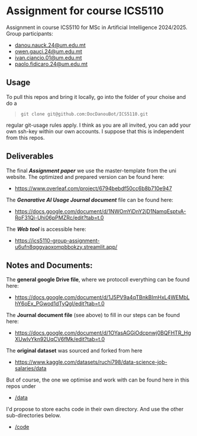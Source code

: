# Assignment for course ICS5110
Assignment in course ICS5110 for MSc in Artificial Intelligence 2024/2025. Group participants:

* danou.nauck.24@um.edu.mt
* owen.gauci.24@um.edu.mt
* ivan.ciancio.01@um.edu.mt
* paolo.fidicaro.24@um.edu.mt


## Usage
To pull this repos and bring it locally, go into the folder of your choise and do a
> `git clone git@github.com:DocDanouBot/ICS5110.git`

regular git-usage rules apply. I think as you are all invited, you can add your own ssh-key within our own accounts. I suppose that this is independent from this repos.

## Deliverables

The final ***Assignment paper*** we use the master-template from the uni website. The optimized and prepared version can be found here:
* https://www.overleaf.com/project/6794bebdf50cc6b8b710e947

The ***Genarative AI Usage Journal document*** file can be found here:
* https://docs.google.com/document/d/1NWOmYiDnY2jD1NamqEsptvA-RoF31Qi-Uhi06pPMZRc/edit?tab=t.0

The ***Web tool*** is accessible here:
* https://ics5110-group-assignment-u6ufn8qggyaoxompbbokzy.streamlit.app/
  

## Notes and Documents:

The **general google Drive file**, where we protocoll everything can be found here:
* https://docs.google.com/document/d/1J5PV9a4qTBnkBImHxL4WEMbLhY6oEx_PGwod1dTyQgI/edit?tab=t.0

The **Journal document file** (see above) to fill in our steps can be found here:
* https://docs.google.com/document/d/1OYasAGGiOdcpnwj0BQFHTR_HgXUwIvYkn92UqCV6fMk/edit?tab=t.0

The **original dataset** was sourced and forked from here
* https://www.kaggle.com/datasets/ruchi798/data-science-job-salaries/data

But of course, the one we optimise and work with can be found here in this repos under
* [/data](https://github.com/DocDanouBot/ICS5110/tree/master/data)

I'd propose to store eachs code in their own directory. And use the other sub-directories below. 
* [/code](https://github.com/DocDanouBot/ICS5110/tree/master/code)


